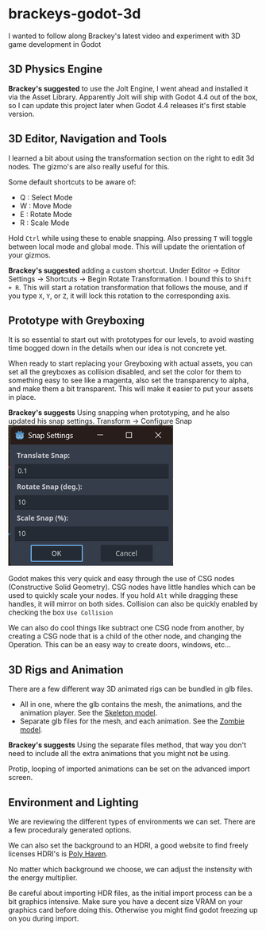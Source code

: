 # brackeys-godot-3d
I wanted to follow along Brackey's latest video and experiment with 3D game development in Godot

## 3D Physics Engine
**Brackey's suggested** to use the Jolt Engine, I went ahead and installed it via the Asset Library. Apparently Jolt will ship with Godot 4.4 out of the box, so I can update this project later when Godot 4.4 releases it's first stable version.

## 3D Editor, Navigation and Tools
I learned a bit about using the transformation section on the right to edit 3d nodes. The gizmo's are also really useful for this.

Some default shortcuts to be aware of:
 - Q : Select Mode
 - W : Move Mode
 - E : Rotate Mode
 - R : Scale Mode

Hold `Ctrl` while using these to enable snapping. Also pressing `T` will toggle between local mode and global mode. This will update the orientation of your gizmos.

**Brackey's suggested** adding a custom shortcut. Under Editor -> Editor Settings -> Shortcuts -> Begin Rotate Transformation. I bound this to `Shift + R`. This will start a rotation transformation that follows the mouse, and if you type `X`, `Y`, or `Z`, it will lock this rotation to the corresponding axis.

## Prototype with Greyboxing
It is so essential to start out with prototypes for our levels, to avoid wasting time bogged down in the details when our idea is not concrete yet.

When ready to start replacing your Greyboxing with actual assets, you can set all the greyboxes as collision disabled, and set the color for them to something easy to see like a magenta, also set the transparency to alpha, and make them a bit transparent. This will make it easier to put your assets in place.

**Brackey's suggests** Using snapping when prototyping, and he also updated his snap settings. Transform -> Configure Snap
![Snap Settings](readme_screenshots/snap_settings.png)

Godot makes this very quick and easy through the use of CSG nodes (Constructive Solid Geometry). CSG nodes have little handles which can be used to quickly scale your nodes. If you hold `Alt` while dragging these handles, it will mirror on both sides. Collision can also be quickly enabled by checking the box `Use Collision`

We can also do cool things like subtract one CSG node from another, by creating a CSG node that is a child of the other node, and changing the Operation. This can be an easy way to create doors, windows, etc...

## 3D Rigs and Animation
There are a few different way 3D animated rigs can be bundled in glb files.
 - All in one, where the glb contains the mesh, the animations, and the animation player. See the [Skeleton model](brackeys-3d/models/skeleton).
 - Separate glb files for the mesh, and each animation. See the [Zombie model](brackeys-3d/models/zombie).

**Brackey's suggests** Using the separate files method, that way you don't need to include all the extra animations that you might not be using.

Protip, looping of imported animations can be set on the advanced import screen.

## Environment and Lighting
We are reviewing the different types of environments we can set. There are a few proceduraly generated options.

We can also set the background to an HDRI, a good website to find freely licenses HDRI's is [Poly Haven](https://polyhaven.com/hdris).

No matter which background we choose, we can adjust the instensity with the energy multiplier.

Be careful about importing HDR files, as the initial import process can be a bit graphics intensive. Make sure you have a decent size VRAM on your graphics card before doing this. Otherwise you might find godot freezing up on you during import.
